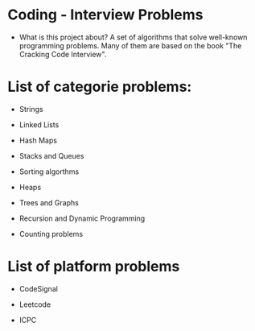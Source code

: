 # Coding - Interview Problems

- What is this project about?
A set of algorithms that solve well-known programming problems. Many of them are based on the book "The Cracking Code Interview".

# List of categorie problems:

- Strings

- Linked Lists

- Hash Maps

- Stacks and Queues

- Sorting algorthms

- Heaps

- Trees and Graphs

- Recursion and Dynamic Programming

- Counting problems

# List of platform problems

- CodeSignal

- Leetcode

- ICPC

